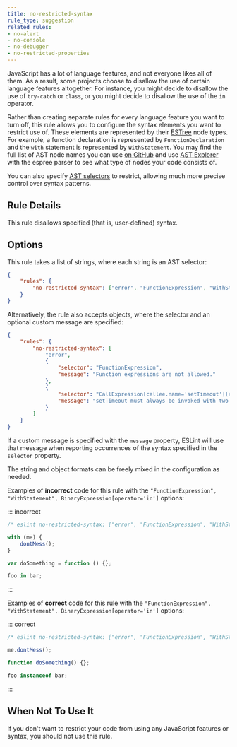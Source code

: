 ```yaml
---
title: no-restricted-syntax
rule_type: suggestion
related_rules:
- no-alert
- no-console
- no-debugger
- no-restricted-properties
---
```



JavaScript has a lot of language features, and not everyone likes all of them. As a result, some projects choose to disallow the use of certain language features altogether. For instance, you might decide to disallow the use of `try-catch` or `class`, or you might decide to disallow the use of the `in` operator.

Rather than creating separate rules for every language feature you want to turn off, this rule allows you to configure the syntax elements you want to restrict use of. These elements are represented by their [ESTree](https://github.com/estree/estree) node types. For example, a function declaration is represented by `FunctionDeclaration` and the `with` statement is represented by `WithStatement`. You may find the full list of AST node names you can use [on GitHub](https://github.com/eslint/eslint-visitor-keys/blob/main/lib/visitor-keys.js) and use [AST Explorer](https://astexplorer.net/) with the espree parser to see what type of nodes your code consists of.

You can also specify [AST selectors](../extend/selectors) to restrict, allowing much more precise control over syntax patterns.

## Rule Details

This rule disallows specified (that is, user-defined) syntax.

## Options

This rule takes a list of strings, where each string is an AST selector:

```json
{
    "rules": {
        "no-restricted-syntax": ["error", "FunctionExpression", "WithStatement", "BinaryExpression[operator='in']"]
    }
}
```

Alternatively, the rule also accepts objects, where the selector and an optional custom message are specified:

```json
{
    "rules": {
        "no-restricted-syntax": [
            "error",
            {
                "selector": "FunctionExpression",
                "message": "Function expressions are not allowed."
            },
            {
                "selector": "CallExpression[callee.name='setTimeout'][arguments.length!=2]",
                "message": "setTimeout must always be invoked with two arguments."
            }
        ]
    }
}
```

If a custom message is specified with the `message` property, ESLint will use that message when reporting occurrences of the syntax specified in the `selector` property.

The string and object formats can be freely mixed in the configuration as needed.

Examples of **incorrect** code for this rule with the `"FunctionExpression", "WithStatement", BinaryExpression[operator='in']` options:

::: incorrect

```js
/* eslint no-restricted-syntax: ["error", "FunctionExpression", "WithStatement", "BinaryExpression[operator='in']"] */

with (me) {
    dontMess();
}

var doSomething = function () {};

foo in bar;
```

:::

Examples of **correct** code for this rule with the `"FunctionExpression", "WithStatement", BinaryExpression[operator='in']` options:

::: correct

```js
/* eslint no-restricted-syntax: ["error", "FunctionExpression", "WithStatement", "BinaryExpression[operator='in']"] */

me.dontMess();

function doSomething() {};

foo instanceof bar;
```

:::

## When Not To Use It

If you don't want to restrict your code from using any JavaScript features or syntax, you should not use this rule.
